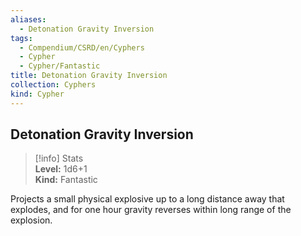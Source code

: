 ```yaml
---
aliases:
  - Detonation Gravity Inversion
tags:
  - Compendium/CSRD/en/Cyphers
  - Cypher
  - Cypher/Fantastic
title: Detonation Gravity Inversion
collection: Cyphers
kind: Cypher
---
```

## Detonation Gravity Inversion  
>[!info] Stats  
> **Level:** 1d6+1  
> **Kind:** Fantastic
  
Projects a small physical explosive up to a long distance away that explodes, and for one hour gravity reverses within long range of the explosion.